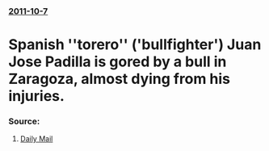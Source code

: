 ### [2011-10-7](/news/2011/10/7/index.md)

# Spanish ''torero'' ('bullfighter') Juan Jose Padilla is gored by a bull in Zaragoza, almost dying from his injuries. 




### Source:

1. [Daily Mail](http://www.dailymail.co.uk/news/article-2046771/Juan-Jose-Padilla-Matador-cheats-death-bull-gores-face.html)

